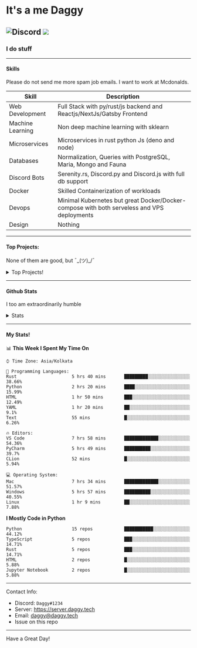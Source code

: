 
# It's a me Daggy

![Discord](https://img.shields.io/discord/491175207122370581?color=black&label=Discord&logo=discord) 
  <img src="https://komarev.com/ghpvc/?username=Daggy1234&style=flat-square" />
</a>
 ----

### I do stuff

-----

#### Skills

Please do not send me more spam job emails. I want to work at Mcdonalds.

| Skill | Description |
| ----- | ----------- |
| Web Development | Full Stack with py/rust/js backend and Reactjs/NextJs/Gatsby Frontend
| Machine Learning | Non deep machine learning with sklearn |
| Microservices | Microservices in rust python Js (deno and node) |
| Databases | Normalization, Queries with PostgreSQL, Maria, Mongo and Fauna |
| Discord Bots | Serenity.rs, Discord.py and Discord.js with full db support |
| Docker | Skilled Containerization of workloads |
| Devops | Minimal Kubernetes but great Docker/Docker-compose with both serveless and VPS deployments |
| Design | Nothing |

---

#### Top Projects:

None of them are good, but ¯\_(ツ)_/¯
<details>
  <summary>Top Projects!</summary>
    
   - [Dagpi](https://dagpi.xyz) : Full stack api built with rust, postgres, redis, python and typescript with Full frontend dashboard and  full monitoring. Also 2 api wrappers for it.
    
   - [Dagbot](https://dagbot.daggy.tech): discord bot with website and feedback along with large fully customisable interface using Postgres and discord.py
    
   - [R.Daggy](https://github.com/Daggy1234/r.daggy): Private discord bot for my server with rust
    
   - [New York Pizza](https://github.com/Daggy1234/NewYorkPizza): A data science study that uses Data analysis and ML to predict the best place to open a pizza shop
 
</details>

-----

#### Github Stats

I too am extraordinarily humble

<details>
  <summary>Stats</summary>
<a href="https://github.com/Daggy1234">
  <img src="https://github-readme-stats.vercel.app/api?username=Daggy1234&show_icons=true&hide_border=true" />
</a><a href="https://github.com/Daggy1234">
  <img src="https://github-readme-stats.vercel.app/api/top-langs/?username=Daggy1234&layout=compact&langs_count=9&hide=css,html" />
</a>
</details>
  
---

#### My Stats!

<!--START_SECTION:waka-->
📊 **This Week I Spent My Time On** 

```text
⌚︎ Time Zone: Asia/Kolkata

💬 Programming Languages: 
Rust                     5 hrs 40 mins       █████████░░░░░░░░░░░░░░░░   38.66% 
Python                   2 hrs 20 mins       ████░░░░░░░░░░░░░░░░░░░░░   15.99% 
HTML                     1 hr 50 mins        ███░░░░░░░░░░░░░░░░░░░░░░   12.49% 
YAML                     1 hr 20 mins        ██░░░░░░░░░░░░░░░░░░░░░░░   9.1% 
Text                     55 mins             █░░░░░░░░░░░░░░░░░░░░░░░░   6.26%

🔥 Editors: 
VS Code                  7 hrs 58 mins       █████████████░░░░░░░░░░░░   54.36% 
PyCharm                  5 hrs 49 mins       ██████████░░░░░░░░░░░░░░░   39.7% 
CLion                    52 mins             █░░░░░░░░░░░░░░░░░░░░░░░░   5.94%

💻 Operating System: 
Mac                      7 hrs 34 mins       █████████████░░░░░░░░░░░░   51.57% 
Windows                  5 hrs 57 mins       ██████████░░░░░░░░░░░░░░░   40.55% 
Linux                    1 hr 9 mins         ██░░░░░░░░░░░░░░░░░░░░░░░   7.88%

```

**I Mostly Code in Python** 

```text
Python                   15 repos            ███████████░░░░░░░░░░░░░░   44.12% 
TypeScript               5 repos             ███░░░░░░░░░░░░░░░░░░░░░░   14.71% 
Rust                     5 repos             ███░░░░░░░░░░░░░░░░░░░░░░   14.71% 
HTML                     2 repos             █░░░░░░░░░░░░░░░░░░░░░░░░   5.88% 
Jupyter Notebook         2 repos             █░░░░░░░░░░░░░░░░░░░░░░░░   5.88%

```



<!--END_SECTION:waka-->

---

Contact Info:

- Discord: `Daggy#1234`
- Server: https://server.daggy.tech
- Email: daggy@daggy.tech
- Issue on this repo

-----
Have a Great Day!
